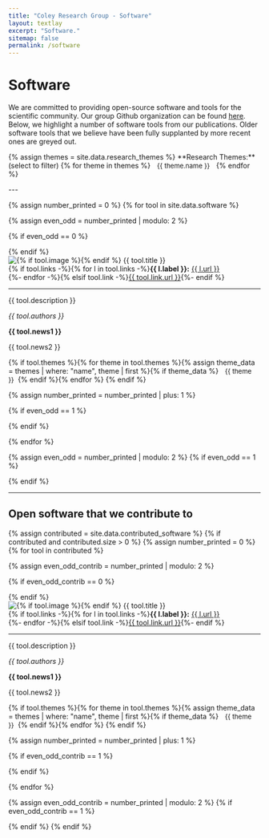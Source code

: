 ```yaml
---
title: "Coley Research Group - Software"
layout: textlay
excerpt: "Software."
sitemap: false
permalink: /software
---
```


<!-- Custom CSS -->
<style>
  .badge-pill-custom {
      margin-left: 5px;
      border-radius: 10rem;
      padding: 0.18em 0.6em;
      font-size: 13px;
  }
  .filter-button {
      margin-right: 5px;
      cursor: pointer;
  }
  .software-item.deprecated {
      filter: grayscale(100%);
      opacity: 0.7;
  }
</style>

# Software

We are committed to providing open-source software and tools for the scientific community. Our group Github organization can be found [here](https://github.com/coleygroup). Below, we highlight a number of software tools from our publications. Older software tools that we believe have been fully supplanted by more recent ones are greyed out. 

<!-- Display all possible research themes as filter buttons -->
<p>
  {% assign themes = site.data.research_themes %}
  **Research Themes:** (select to filter)
  {% for theme in themes %}<span class="badge badge-pill badge-pill-custom filter-button" data-theme="{{ theme.name }}" data-color="{{ theme.color }}" data-darker-color="{{ theme.darker_color }}" style="background-color: {{ theme.color }}">{{ theme.name }}</span>{% endfor %}
</p>
---

{% assign number_printed = 0 %}
{% for tool in site.data.software %}

{% assign even_odd = number_printed | modulo: 2 %}

{% if even_odd == 0 %}
<div class="row">
{% endif %}

<div class="software-item col-sm-6 clearfix {% if tool.deprecated %}deprecated{% endif %}" data-themes="{{ tool.themes | join: ',' }}">
 <div class="well">
  {% if tool.image %}<img src="{{ site.url }}{{ site.baseurl }}/images/logopic/{{ tool.image }}" class="software-img" style="float:left;" />{% endif %}
  <pubtit>{{ tool.title }}</pubtit>
  <div style="clear: both;"></div>
  {% if tool.links -%}{% for l in tool.links -%}<strong>{{ l.label }}:</strong> <a href="{{ l.url }}">{{ l.url }}</a><br/>{%- endfor -%}{% elsif tool.link -%}<a href="{{ tool.link.url }}">{{ tool.link.url }}</a>{%- endif %}
  <hr>
  <p>{{ tool.description }}</p>
  <p><em>{{ tool.authors }}</em></p>
  <p class="text-danger"><strong> {{ tool.news1 }}</strong></p>
  <p> {{ tool.news2 }}</p>
  {% if tool.themes %}{% for theme in tool.themes %}{% assign theme_data = themes | where: "name", theme | first %}{% if theme_data %}<span class="badge badge-pill badge-pill-custom" style="background-color: {{ theme_data.color }}">{{ theme }}</span>{% endif %}{% endfor %}
  {% endif %}
 </div>
</div>

{% assign number_printed = number_printed | plus: 1 %}

{% if even_odd == 1 %}
</div>
{% endif %}

{% endfor %}

{% assign even_odd = number_printed | modulo: 2 %}
{% if even_odd == 1 %}
</div>
{% endif %}

<hr>

## Open software that we contribute to

{% assign contributed = site.data.contributed_software %}
{% if contributed and contributed.size > 0 %}
{% assign number_printed = 0 %}
{% for tool in contributed %}

{% assign even_odd_contrib = number_printed | modulo: 2 %}

{% if even_odd_contrib == 0 %}
<div class="row">
{% endif %}

<div class="software-item col-sm-6 clearfix" data-themes="{{ tool.themes | join: ',' }}">
 <div class="well">
  {% if tool.image %}<img src="{{ site.url }}{{ site.baseurl }}/images/logopic/{{ tool.image }}" class="software-img" style="float:left;" />{% endif %}
  <pubtit>{{ tool.title }}</pubtit>
  <div style="clear: both;"></div>
  {% if tool.links -%}{% for l in tool.links -%}<strong>{{ l.label }}:</strong> <a href="{{ l.url }}">{{ l.url }}</a><br/>{%- endfor -%}{% elsif tool.link -%}<a href="{{ tool.link.url }}">{{ tool.link.url }}</a>{%- endif %}
  <hr>
  <p>{{ tool.description }}</p>
  <p><em>{{ tool.authors }}</em></p>
  <p class="text-danger"><strong> {{ tool.news1 }}</strong></p>
  <p> {{ tool.news2 }}</p>
  {% if tool.themes %}{% for theme in tool.themes %}{% assign theme_data = themes | where: "name", theme | first %}{% if theme_data %}<span class="badge badge-pill badge-pill-custom" style="background-color: {{ theme_data.color }}">{{ theme }}</span>{% endif %}{% endfor %}
  {% endif %}
 </div>
</div>

{% assign number_printed = number_printed | plus: 1 %}

{% if even_odd_contrib == 1 %}
</div>
{% endif %}

{% endfor %}

{% assign even_odd_contrib = number_printed | modulo: 2 %}
{% if even_odd_contrib == 1 %}
</div>
{% endif %}
{% endif %}

<!-- JavaScript for filtering software items -->
<script>
  document.addEventListener("DOMContentLoaded", function() {
    const filterButtons = document.querySelectorAll('.filter-button');
    const softwareItems = document.querySelectorAll('.software-item');

    filterButtons.forEach(button => {
      const originalColor = button.getAttribute('data-color');
      const darkerColor = button.getAttribute('data-darker-color');

      button.addEventListener('click', function() {
        this.classList.toggle('active');
        if (this.classList.contains('active')) {
          this.style.backgroundColor = darkerColor;
        } else {
          this.style.backgroundColor = originalColor;
        }
        filterSoftware();
      });
    });

    function filterSoftware() {
      const activeThemes = Array.from(filterButtons)
                                .filter(btn => btn.classList.contains('active'))
                                .map(btn => btn.getAttribute('data-theme'));

      softwareItems.forEach(item => {
        const itemThemes = item.getAttribute('data-themes').split(',');
        if (activeThemes.length === 0 || activeThemes.every(theme => itemThemes.includes(theme))) {
          item.style.display = 'block';
        } else {
          item.style.display = 'none';
        }
      });
    }
  });
</script>
